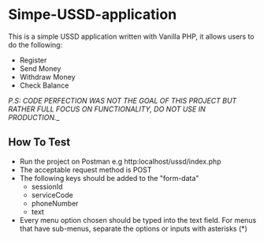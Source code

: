 # Simpe-USSD-application

This is a simple USSD application written with Vanilla PHP, it allows users to do the following:

- Register
- Send Money
- Withdraw Money
- Check Balance

_P.S: CODE PERFECTION WAS NOT THE GOAL OF THIS PROJECT BUT RATHER FULL FOCUS ON FUNCTIONALITY, DO NOT USE IN PRODUCTION.__

## How To Test

- Run the project on Postman e.g http:localhost/ussd/index.php
- The acceptable request method is POST
- The following keys should be added to the "form-data" 
  - sessionId
  - serviceCode
  - phoneNumber
  - text
- Every menu option chosen should be typed into the text field. For menus that have sub-menus, separate the options or inputs with asterisks (*)
